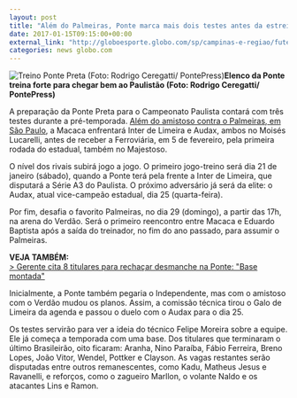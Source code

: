 ```yaml
---
layout: post
title: "Além do Palmeiras, Ponte marca mais dois testes antes da estreia no Paulista "
date: 2017-01-15T09:15:00+00:00
external_link: "http://globoesporte.globo.com/sp/campinas-e-regiao/futebol/times/ponte-preta/noticia/2017/01/alem-do-palmeiras-ponte-marca-mais-dois-testes-antes-da-estreia-no-paulista.html"
categories: news globo.com
---
```

 ![Treino Ponte Preta (Foto: Rodrigo Ceregatti/ PontePress)](http://s2.glbimg.com/g34JuloxwmUbau6PmGiALGfdGYY=/0x0:934x717/300x230/s.glbimg.com/es/ge/f/original/2017/01/14/ponte.treino.3.jpg "Treino Ponte Preta (Foto: Rodrigo Ceregatti/ PontePress)")**Elenco da Ponte treina forte para chegar bem ao Paulistão (Foto: Rodrigo Ceregatti/ PontePress)**

A preparação da Ponte Preta para o Campeonato Paulista contará com três testes durante a pré-temporada. [Além do amistoso contra o Palmeiras, em São Paulo](http://globoesporte.globo.com/sp/futebol/noticia/2017/01/palmeiras-e-ponte-preta-vao-se-enfrentar-em-amistoso-em-sao-paulo.html), a Macaca enfrentará Inter de Limeira e Audax, ambos no Moisés Lucarelli, antes de receber a Ferroviária, em 5 de fevereiro, pela primeira rodada do estadual, também no Majestoso.&nbsp;

O nível dos rivais subirá jogo a jogo. O primeiro jogo-treino será dia 21 de janeiro (sábado), quando a Ponte terá pela frente a Inter de Limeira, que disputará a Série A3 do Paulista. O próximo adversário já será da elite: o Audax, atual vice-campeão estadual, dia 25 (quarta-feira).

Por fim, desafia o favorito Palmeiras, no dia 29 (domingo), a partir das 17h, na arena do Verdão. Será o primeiro reencontro entre Macaca e Eduardo Baptista após a saída do treinador, no fim do ano passado, para assumir o Palmeiras.&nbsp;

**VEJA TAMBÉM:**  
[\>&nbsp;Gerente cita 8 titulares para rechaçar desmanche na Ponte: "Base montada"](http://globoesporte.globo.com/sp/campinas-e-regiao/futebol/times/ponte-preta/noticia/2017/01/gerente-cita-8-titulares-para-rechacar-desmanche-na-ponte-base-montada.html)

Inicialmente, a Ponte também pegaria o Independente, mas com o amistoso com o Verdão mudou os planos. Assim, a comissão técnica tirou o Galo de Limeira da agenda e passou o duelo com o Audax para o dia 25.&nbsp;

Os testes servirão para ver a ideia do técnico Felipe Moreira sobre a equipe. Ele já começa a temporada com uma base. Dos titulares que terminaram o último Brasileirão, oito ficaram: Aranha, Nino Paraíba, Fábio Ferreira, Breno Lopes, João Vitor, Wendel, Pottker e Clayson. As vagas restantes serão disputadas entre outros remanescentes, como Kadu, Matheus Jesus e Ravanelli, e reforços, como o zagueiro Marllon, o volante Naldo e os atacantes Lins e Ramon.

